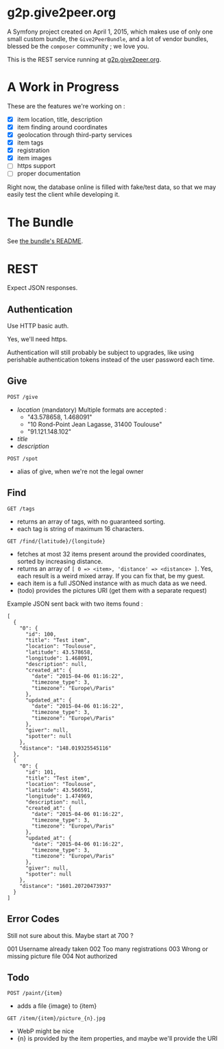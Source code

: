 g2p.give2peer.org
=================

A Symfony project created on April 1, 2015, which makes use of only one small
custom bundle, the `Give2PeerBundle`, and a lot of vendor bundles, blessed be
the `composer` community ; we love you.

This is the REST service running at [g2p.give2peer.org](http://g2p.give2peer.org).

A Work in Progress
==================

These are the features we're working on :

- [X] item location, title, description
- [X] item finding around coordinates
- [X] geolocation through third-party services
- [X] item tags
- [X] registration
- [X] item images
- [ ] https support
- [ ] proper documentation

Right now, the database online is filled with fake/test data, so that we may
easily test the client while developing it.


The Bundle
==========

See [the bundle's README](src/Give2Peer/Give2PeerBundle/README.md).


REST
====

Expect JSON responses.

Authentication
--------------

Use HTTP basic auth.

Yes, we'll need https.

Authentication will still probably be subject to upgrades, like using perishable
authentication tokens instead of the user password each time.


Give
----

`POST /give`
  - *location* (mandatory)
    Multiple formats are accepted :
      - "43.578658, 1.468091"
      - "10 Rond-Point Jean Lagasse, 31400 Toulouse"
      - "91.121.148.102"
  - *title*
  - *description*

`POST /spot`
  - alias of give, when we're not the legal owner


Find
----

`GET /tags`
  - returns an array of tags, with no guaranteed sorting.
  - each tag is string of maximum 16 characters.


`GET /find/{latitude}/{longitude}`
  - fetches at most 32 items present around the provided coordinates,
    sorted by increasing distance.
  - returns an array of `[ 0 => <item>, 'distance' => <distance> ]`.
    Yes, each result is a weird mixed array. If you can fix that, be my guest.
  - each item is a full JSONed instance with as much data as we need.
  - (todo) provides the pictures URI (get them with a separate request)

Example JSON sent back with two items found :

```
[
  {
    "0": {
      "id": 100,
      "title": "Test item",
      "location": "Toulouse",
      "latitude": 43.578658,
      "longitude": 1.468091,
      "description": null,
      "created_at": {
        "date": "2015-04-06 01:16:22",
        "timezone_type": 3,
        "timezone": "Europe\/Paris"
      },
      "updated_at": {
        "date": "2015-04-06 01:16:22",
        "timezone_type": 3,
        "timezone": "Europe\/Paris"
      },
      "giver": null,
      "spotter": null
    },
    "distance": "148.019325545116"
  },
  {
    "0": {
      "id": 101,
      "title": "Test item",
      "location": "Toulouse",
      "latitude": 43.566591,
      "longitude": 1.474969,
      "description": null,
      "created_at": {
        "date": "2015-04-06 01:16:22",
        "timezone_type": 3,
        "timezone": "Europe\/Paris"
      },
      "updated_at": {
        "date": "2015-04-06 01:16:22",
        "timezone_type": 3,
        "timezone": "Europe\/Paris"
      },
      "giver": null,
      "spotter": null
    },
    "distance": "1601.20720473937"
  }
]
```


Error Codes
-----------

Still not sure about this. Maybe start at 700 ?

001 Username already taken
002 Too many registrations
003 Wrong or missing picture file
004 Not authorized

Todo
----

`POST /paint/{item}`
  - adds a file {image} to {item}


`GET /item/{item}/picture_{n}.jpg`
  - WebP might be nice
  - {n} is provided by the item properties, and maybe we'll provide the URI



